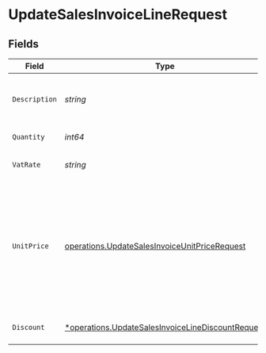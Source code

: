 # UpdateSalesInvoiceLineRequest


## Fields

| Field                                                                                                                                                                                  | Type                                                                                                                                                                                   | Required                                                                                                                                                                               | Description                                                                                                                                                                            | Example                                                                                                                                                                                |
| -------------------------------------------------------------------------------------------------------------------------------------------------------------------------------------- | -------------------------------------------------------------------------------------------------------------------------------------------------------------------------------------- | -------------------------------------------------------------------------------------------------------------------------------------------------------------------------------------- | -------------------------------------------------------------------------------------------------------------------------------------------------------------------------------------- | -------------------------------------------------------------------------------------------------------------------------------------------------------------------------------------- |
| `Description`                                                                                                                                                                          | *string*                                                                                                                                                                               | :heavy_check_mark:                                                                                                                                                                     | A description of the line item. For example *LEGO 4440 Forest Police Station*.                                                                                                         | LEGO 4440 Forest Police Station                                                                                                                                                        |
| `Quantity`                                                                                                                                                                             | *int64*                                                                                                                                                                                | :heavy_check_mark:                                                                                                                                                                     | The number of items.                                                                                                                                                                   | 1                                                                                                                                                                                      |
| `VatRate`                                                                                                                                                                              | *string*                                                                                                                                                                               | :heavy_check_mark:                                                                                                                                                                     | The vat rate to be applied to this line item.                                                                                                                                          | 21.00                                                                                                                                                                                  |
| `UnitPrice`                                                                                                                                                                            | [operations.UpdateSalesInvoiceUnitPriceRequest](../../models/operations/updatesalesinvoiceunitpricerequest.md)                                                                         | :heavy_check_mark:                                                                                                                                                                     | The price of a single item excluding VAT.<br/><br/>For example: `{"currency":"EUR", "value":"89.00"}` if the box of LEGO costs €89.00 each.<br/><br/>The unit price can be zero in case of free items. |                                                                                                                                                                                        |
| `Discount`                                                                                                                                                                             | [*operations.UpdateSalesInvoiceLineDiscountRequest](../../models/operations/updatesalesinvoicelinediscountrequest.md)                                                                  | :heavy_minus_sign:                                                                                                                                                                     | The discount to be applied to the line item.                                                                                                                                           |                                                                                                                                                                                        |